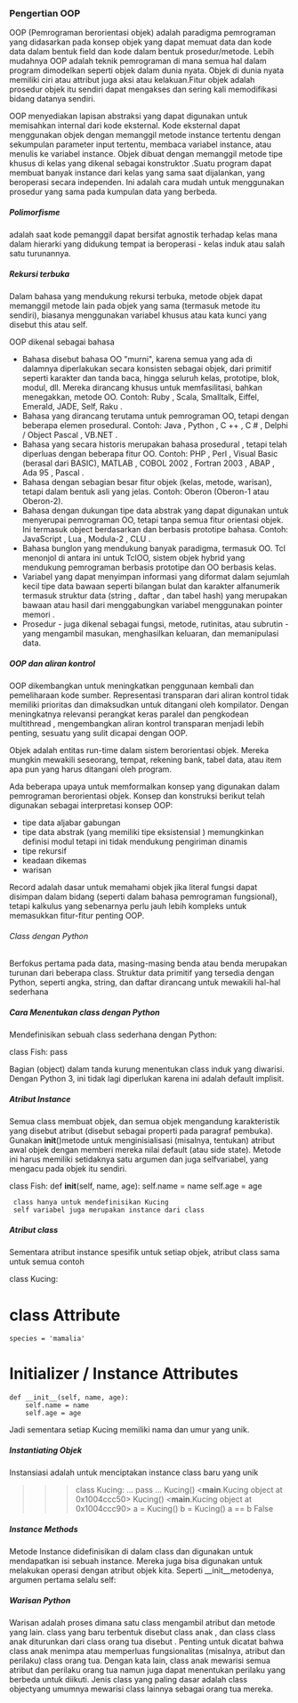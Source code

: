 ### Pengertian OOP 

OOP (Pemrograman berorientasi objek) adalah paradigma pemrograman yang didasarkan pada konsep objek 
yang dapat memuat data dan kode data dalam bentuk field dan kode dalam bentuk prosedur/metode. 
Lebih mudahnya OOP adalah teknik pemrograman di mana semua hal dalam program dimodelkan seperti objek dalam dunia nyata. Objek di dunia nyata memiliki ciri atau attribut juga aksi atau kelakuan.Fitur objek 
adalah prosedur objek itu sendiri dapat mengakses dan sering kali memodifikasi bidang datanya sendiri. 

OOP menyediakan lapisan abstraksi yang dapat digunakan untuk memisahkan internal dari kode eksternal. Kode eksternal dapat menggunakan objek dengan memanggil metode instance tertentu dengan sekumpulan parameter input tertentu, membaca variabel instance, atau menulis ke variabel instance.
Objek dibuat dengan memanggil metode tipe khusus di kelas yang dikenal sebagai konstruktor .Suatu program dapat membuat banyak instance dari kelas yang sama saat dijalankan, yang beroperasi secara independen. Ini adalah cara mudah untuk menggunakan prosedur yang sama pada kumpulan data yang berbeda. 

##### Polimorfisme
adalah saat kode pemanggil dapat bersifat agnostik terhadap kelas mana dalam hierarki yang didukung tempat ia beroperasi - kelas induk atau salah satu turunannya.

##### Rekursi terbuka
Dalam bahasa yang mendukung rekursi terbuka, metode objek dapat memanggil metode lain pada objek yang sama (termasuk metode itu sendiri), biasanya menggunakan variabel khusus atau kata kunci yang disebut this atau self. 

OOP dikenal sebagai bahasa 
- Bahasa disebut bahasa OO "murni", karena semua yang ada di dalamnya diperlakukan secara konsisten sebagai objek, dari primitif seperti karakter dan tanda baca, hingga seluruh kelas, prototipe, blok, modul, dll. Mereka dirancang khusus untuk memfasilitasi, bahkan menegakkan, metode OO. Contoh: Ruby , Scala, Smalltalk, Eiffel, Emerald, JADE, Self, Raku .
- Bahasa yang dirancang terutama untuk pemrograman OO, tetapi dengan beberapa elemen prosedural. Contoh: Java , Python , C ++ , C # , Delphi / Object Pascal , VB.NET .
- Bahasa yang secara historis merupakan bahasa prosedural , tetapi telah diperluas dengan beberapa fitur OO. Contoh: PHP , Perl , Visual Basic (berasal dari BASIC), MATLAB , COBOL 2002 , Fortran 2003 , ABAP , Ada 95 , Pascal .
- Bahasa dengan sebagian besar fitur objek (kelas, metode, warisan), tetapi dalam bentuk asli yang jelas. Contoh: Oberon (Oberon-1 atau Oberon-2).
- Bahasa dengan dukungan tipe data abstrak yang dapat digunakan untuk menyerupai pemrograman OO, tetapi tanpa semua fitur orientasi objek. Ini termasuk object berdasarkan dan berbasis prototipe bahasa. Contoh: JavaScript , Lua , Modula-2 , CLU .
- Bahasa bunglon yang mendukung banyak paradigma, termasuk OO. Tcl menonjol di antara ini untuk TclOO, sistem objek hybrid yang mendukung pemrograman berbasis prototipe dan OO berbasis kelas.
- Variabel yang dapat menyimpan informasi yang diformat dalam sejumlah kecil tipe data bawaan seperti bilangan bulat dan karakter alfanumerik termasuk struktur data (string , daftar , dan tabel hash) yang merupakan bawaan atau hasil dari menggabungkan variabel menggunakan pointer memori .
- Prosedur - juga dikenal sebagai fungsi, metode, rutinitas, atau subrutin - yang mengambil masukan, menghasilkan keluaran, dan memanipulasi data.

##### OOP dan aliran kontrol
OOP dikembangkan untuk meningkatkan penggunaan kembali dan pemeliharaan kode sumber. Representasi transparan dari aliran kontrol tidak memiliki prioritas dan dimaksudkan untuk ditangani oleh kompilator. Dengan meningkatnya relevansi perangkat keras paralel dan pengkodean multithread , mengembangkan aliran kontrol transparan menjadi lebih penting, sesuatu yang sulit dicapai dengan OOP.

Objek adalah entitas run-time dalam sistem berorientasi objek. Mereka mungkin mewakili seseorang, tempat, rekening bank, tabel data, atau item apa pun yang harus ditangani oleh program.

Ada beberapa upaya untuk memformalkan konsep yang digunakan dalam pemrograman berorientasi objek. Konsep dan konstruksi berikut telah digunakan sebagai interpretasi konsep OOP:
- tipe data aljabar gabungan 
- tipe data abstrak (yang memiliki tipe eksistensial ) memungkinkan definisi modul tetapi ini tidak mendukung pengiriman dinamis
- tipe rekursif
- keadaan dikemas
- warisan
    
Record adalah dasar untuk memahami objek jika literal fungsi dapat disimpan dalam bidang (seperti dalam bahasa pemrograman fungsional), tetapi kalkulus yang sebenarnya perlu jauh lebih kompleks untuk memasukkan fitur-fitur penting OOP.

###### Class dengan Python
Berfokus pertama pada data, masing-masing benda atau benda merupakan turunan dari beberapa class. Struktur data primitif yang tersedia dengan Python, seperti angka, string, dan daftar dirancang untuk mewakili hal-hal sederhana

##### Cara Menentukan class dengan Python
Mendefinisikan sebuah class sederhana dengan Python:

class Fish: 
        pass

Bagian (object) dalam tanda kurung menentukan class induk yang diwarisi. Dengan Python 3, ini tidak lagi diperlukan karena ini adalah default implisit. 

##### Atribut Instance
Semua class membuat objek, dan semua objek mengandung karakteristik yang disebut atribut (disebut sebagai properti pada paragraf pembuka). Gunakan __init__()metode untuk menginisialisasi (misalnya, tentukan) atribut awal objek dengan memberi mereka nilai default (atau side state). Metode ini harus memiliki setidaknya satu argumen dan juga selfvariabel, yang mengacu pada objek itu sendiri. 

class Fish:
    def __init__(self, name, age):
        self.name = name
        self.age = age

     class hanya untuk mendefinisikan Kucing
     self variabel juga merupakan instance dari class

##### Atribut class
Sementara atribut instance spesifik untuk setiap objek, atribut class sama untuk semua contoh

class Kucing:
# class Attribute
    species = 'mamalia'
# Initializer / Instance Attributes
    def __init__(self, name, age):
        self.name = name
        self.age = age
Jadi sementara setiap Kucing memiliki nama dan umur yang unik. 

##### Instantiating Objek
Instansiasi adalah untuk menciptakan instance class baru yang unik

>>> class Kucing:
...     pass
...
>>> Kucing()
<__main__.Kucing object at 0x1004ccc50>
>>> Kucing()
<__main__.Kucing object at 0x1004ccc90>
>>> a = Kucing()
>>> b = Kucing()
>>> a == b
False

##### Instance Methods
Metode Instance didefinisikan di dalam class dan digunakan untuk mendapatkan isi sebuah instance. Mereka juga bisa digunakan untuk melakukan operasi dengan atribut objek kita. Seperti __init__metodenya, argumen pertama selalu self:

##### Warisan Python
Warisan adalah proses dimana satu class mengambil atribut dan metode yang lain. class yang baru terbentuk disebut class anak , dan class class anak diturunkan dari class orang tua disebut .
Penting untuk dicatat bahwa class anak menimpa atau memperluas fungsionalitas (misalnya, atribut dan perilaku) class orang tua. Dengan kata lain, class anak mewarisi semua atribut dan perilaku orang tua namun juga dapat menentukan perilaku yang berbeda untuk diikuti. Jenis class yang paling dasar adalah class objectyang umumnya mewarisi class lainnya sebagai orang tua mereka.